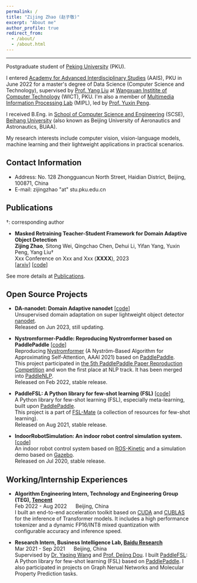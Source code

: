 ```yaml
---
permalink: /
title: "Zijing Zhao (赵子敬)"
excerpt: "About me"
author_profile: true
redirect_from: 
  - /about/
  - /about.html
---
```


****

Postgraduate student of [Peking University](https://www.pku.edu.cn/) (PKU). 

I entered [Academy for Advanced Interdisciplinary Studies](http://www.aais.pku.edu.cn/) (AAIS), PKU in June 2022 for a master's degree of Data Science (Computer Science and Technology), supervised by [Prof. Yang Liu](http://www.csyangliu.com/) at [Wangxuan Institite of Computer Technology](https://www.icst.pku.edu.cn/) (WICT), PKU. 
I'm also a member of [Multimedia Information Processing Lab](http://59.108.48.34/tiki/pengyuxin/) (MIPL), led by [Prof. Yuxin Peng](http://59.108.48.34/tiki/yuxinpeng/).

I received B.Eng. in [School of Computer Science and Engineering](https://scse.buaa.edu.cn/) (SCSE), [Beihang University](https://www.buaa.edu.cn/) (also known as Beijing University of Aeronautics and Astronautics, BUAA).

My research interests include computer vision, vision-language models, machine learning and their lightweight applications in practical scenarios.

## Contact Information

- Address: No. 128 Zhongguancun North Street, Haidian District, Beijing, 100871, China  
- E-mail: zijingzhao "at" stu.pku.edu.cn

## Publications

†: corresponding author

- **Masked Retraining Teacher-Student Framework for Domain Adaptive Object Detection**  
**Zijing Zhao**, Sitong Wei, Qingchao Chen, Dehui Li, Yifan Yang, Yuxin Peng, Yang Liu†  
Xxx Conference on Xxx and Xxx (**XXXX**), 2023  
[[arxiv](https://iccv2023.thecvf.com/)] [[code](https://iccv2023.thecvf.com/)]

See more details at [Publications](https://jeremyzhao1998.github.io/publications/).

## Open Source Projects

- **DA-nanodet: Domain Adaptive nanodet** [[code](https://github.com/JeremyZhao1998/DA-nanodet)]  
Unsupervised domain adaptation on super lightweight object detector [nanodet](https://github.com/RangiLyu/nanodet).  
Released on Jun 2023, still updating.

- **Nystromformer-Paddle: Reproducing Nystromformer based on PaddlePaddle** [[code](https://github.com/JeremyZhao1998/Nystromformer-Paddle)]  
Reproducing [Nystromformer](https://arxiv.org/pdf/2102.03902v3.pdf) (A Nyström-Based Algorithm for Approximating Self-Attention, AAAI 2021) based on [PaddlePaddle](https://www.paddlepaddle.org.cn/).  
This project participated in [the 5th PaddlePaddle Paper Reproduction Competition](https://aistudio.baidu.com/aistudio/competition/detail/126/0/introduction) and won the first place at NLP track. It has been merged into [PaddleNLP](https://github.com/PaddlePaddle/PaddleNLP).  
Released on Feb 2022, stable release.

- **PaddleFSL: A Python library for few-shot learning (FSL)** [[code](https://github.com/tata1661/FSL-Mate/tree/master/PaddleFSL)]  
A Python library for few-shot learning (FSL), especially meta-learning, built upon [PaddlePaddle](https://www.paddlepaddle.org.cn/).  
This project is a part of [FSL-Mate](https://github.com/tata1661/FSL-Mate) (a collection of resources for few-shot learning).  
Released on Aug 2021, stable release.

- **IndoorRobotSimulation: An indoor robot control simulation system.** [[code](https://github.com/JeremyZhao1998/IndoorRobotSimulation)]  
An indoor robot control system based on [ROS-Kinetic](https://www.ros.org/) and a simulation demo based on [Gazebo](https://gazebosim.org/home).  
Released on Jul 2020, stable release.

## Working/Internship Experiences

- **Algorithm Engineering Intern, Technology and Engineering Group (TEG), [Tencent](https://www.tencent.com/)**  
Feb 2022 - Aug 2022 &nbsp;&nbsp;&nbsp;&nbsp; Beijing, China  
I built an end-to-end acceleration toolkit based on [CUDA](https://developer.nvidia.com/cuda-toolkit) and [CUBLAS](https://developer.nvidia.com/cublas) for the inference of Transformer models. It includes a high performance tokenizer and a dynamic FP16/INT8 mixed quantization with configurable accuracy and inference speed.

- **Research Intern, Business Intelligence Lab, [Baidu Research](http://research.baidu.com/)**  
Mar 2021 - Sep 2021 &nbsp;&nbsp;&nbsp;&nbsp; Beijing, China  
Supervised by [Dr. Yaqing Wang](https://wangyaqing.github.io/) and [Prof. Dejing Dou](http://ix.cs.uoregon.edu/~dou/index.html). I built [PaddleFSL](https://github.com/tata1661/FSL-Mate/tree/master/PaddleFSL): A Python library for few-shot learning (FSL) based on [PaddlePaddle](https://www.paddlepaddle.org.cn/). I also participated in projects on Graph Nerual Networks and Molecular Property Prediction tasks.
